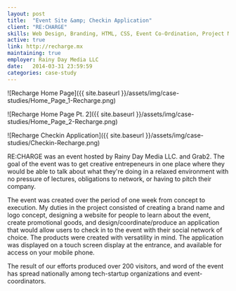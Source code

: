 ```yaml
---
layout: post
title:  "Event Site &amp; Checkin Application"
client: "RE:CHARGE"
skills: Web Design, Branding, HTML, CSS, Event Co-Ordination, Project Management
active: true
link: http://recharge.mx
maintaining: true
employer: Rainy Day Media LLC
date:   2014-03-31 23:59:59
categories: case-study
---
```


![Recharge Home Page]({{ site.baseurl }}/assets/img/case-studies/Home_Page_1-Recharge.png)

![Recharge Home Page Pt. 2]({{ site.baseurl }}/assets/img/case-studies/Home_Page_2-Recharge.png)

![Recharge Checkin Application]({{ site.baseurl }}/assets/img/case-studies/Checkin-Recharge.png)

RE:CHARGE was an event hosted by Rainy Day Media LLC. and Grab2. The goal of the event was to get creative entrepeneurs in one place where they would be able to talk about what they're doing in a relaxed environment with no pressure of lectures, obligations to network, or having to pitch their company. 

The event was created over the period of one week from concept to execution. My duties in the project consisted of creating a brand name and logo concept, designing a website for people to learn about the event, create promotional goods, and design/coordinate/produce an application that would allow users to check in to the event with their social network of choice. The products were created with versatility in mind. The application was displayed on a touch screen display at the entrance, and available for access on your mobile phone.

The result of our efforts produced over 200 visitors, and word of the event has spread nationally among tech-startup organizations and event-coordinators.